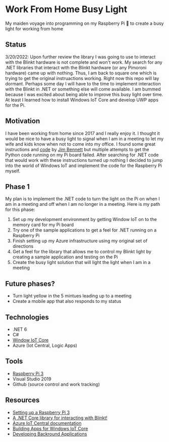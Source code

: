 # Work From Home Busy Light
My maiden voyage into programming on my Raspberry Pi 🥧 to create a busy light for working from home

## Status

3/20/2022: Upon further review the library I was going to use to interact with the Blinkt hardware is not complete and won't work. My search for any .NET libraries that interact with the Blinkt hardware (or any Pimoroni hardware) came up with nothing. Thus, I am back to square one which is trying to get the original instruactions working. Right now this repo will lay dormant. Perhaps some day I will have to the time to implement interaction with the Blinkt in .NET or something else will come available. I am bummed because I was excited about being able to improve this busy light over time. At least I learned how to install Windows IoT Core and develop UWP apps for the Pi.


## Motivation

I have been working from home since 2017 and I really enjoy it. I thought it would be nice to have a busy light to signal when I am in a meeting to let my wife and kids know when not to come into my office. I found some great instructions and [code](https://github.com/jimbobbennett/BusyLight/tree/master) by [Jim Bennett](https://github.com/jimbobbennett) but multiple attempts to get the Python code running on my Pi board failed. After searching for .NET code that would work with these instructions turned up nothing I decided to jump into the world of Windows IoT and implement the code for the Raspberry Pi myself.

## Phase 1

My plan is to implement the .NET code to turn the light on the Pi on when I am in a meeting and off when I am no longer in a meeting. Here is my path for this phase:

1. Set up my development environment by getting Window IoT on to the memory card for my Pi board
2. Try one of the sample applications to get a feel for .NET running on a Raspberry Pi
3. Finish setting up my Azure infrastructure using my original set of directions
4. Get a feel for the library that allows me to control my Blinkt light by creating a sample application and testing on the Pi
5. Create the busy light solution that will light the light when I am in a meeting

## Future phases?

- Turn light yellow in the 5 mintues leading up to a meeting
- Create a mobile app that also responds to my status

## Technologies

- .NET 6
- C#
- [Window IoT Core](https://developer.microsoft.com/en-us/windows/iot/)
- Azure (Iot Central, Logic Apps)

## Tools
- [Raspberry Pi 3](https://www.raspberrypi.com/products/raspberry-pi-3-model-b-plus/)
- Visual Studio 2019
- Github (source control and work tracking)

## Resources
- [Setting up a Raspberry Pi 3](https://docs.microsoft.com/en-us/windows/iot-core/tutorials/rpi)
- [A .NET Core library for interacting with Blinkt!](https://gitlab.com/ferrodev/blinkt-dotnet)
- [Azure IoT Central documentation](https://docs.microsoft.com/en-us/azure/iot-central/#step-by-step-tutorials)
- [Building Apps for Windows IoT Core](https://docs.microsoft.com/en-us/windows/iot-core/develop-your-app/buildingappsforiotcore)
- [Developing Backround Applications](https://docs.microsoft.com/en-us/windows/iot-core/develop-your-app/backgroundapplications)


